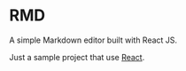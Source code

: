 # RMD
A simple Markdown editor built with React JS.

Just a sample project that use [React](http://facebook.github.io/react/index.html).
